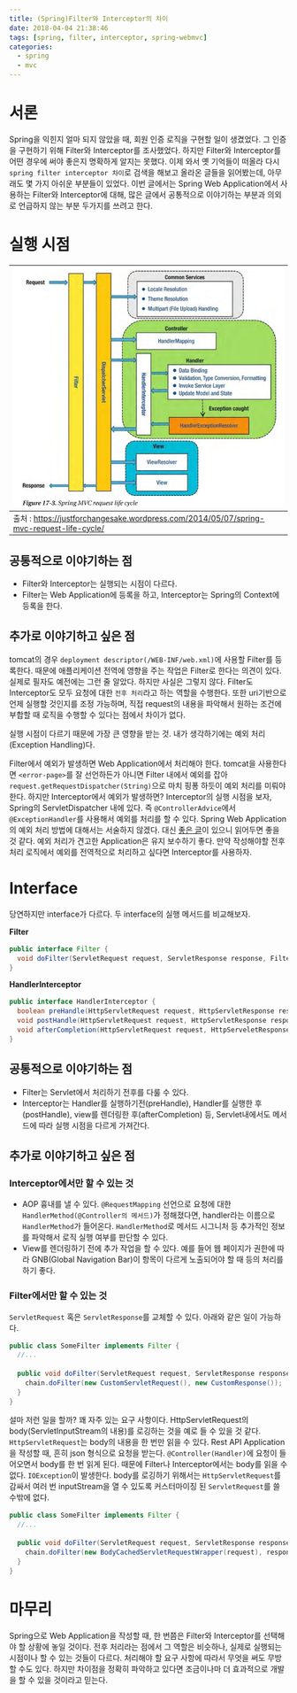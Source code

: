 ```yaml
---
title: (Spring)Filter와 Interceptor의 차이
date: 2018-04-04 21:38:46
tags: [spring, filter, interceptor, spring-webmvc]
categories:
  - spring
  - mvc
---
```


# 서론

Spring을 익힌지 얼마 되지 않았을 때, 회원 인증 로직을 구현할 일이 생겼었다. 그 인증을 구현하기 위해 Filter와 Interceptor를 조사했었다. 하지만 Filter와 Interceptor를 어떤 경우에 써야 좋은지 명확하게 알지는 못했다. 이제 와서 옛 기억들이 떠올라 다시 `spring filter interceptor 차이`로 검색을 해보고 올라온 글들을 읽어봤는데, 아무래도 몇 가지 아쉬운 부분들이 있었다. 이번 글에서는 Spring Web Application에서 사용하는 Filter와 Interceptor에 대해, 많은 글에서 공통적으로 이야기하는 부분과 의외로 언급하지 않는 부분 두가지를 쓰려고 한다.

<!-- more -->

# 실행 시점

| ![request-lifecycle](/images/spring-filter-interceptor/spring-request-lifecycle.jpg) |
| - |
| 출처 : https://justforchangesake.wordpress.com/2014/05/07/spring-mvc-request-life-cycle/ |

## 공통적으로 이야기하는 점

- Filter와 Interceptor는 실행되는 시점이 다르다.
- Filter는 Web Application에 등록을 하고, Interceptor는 Spring의 Context에 등록을 한다.

## 추가로 이야기하고 싶은 점

tomcat의 경우 `deployment descriptor(/WEB-INF/web.xml)`에 사용할 Filter를 등록한다. 때문에 애플리케이션 전역에 영향을 주는 작업은 Filter로 한다는 의견이 있다. 실제로 필자도 예전에는 그런 줄 알았다. 하지만 사실은 그렇지 않다. Filter도 Interceptor도 모두 요청에 대한 `전후 처리`라고 하는 역할을 수행한다. 또한 uri기반으로 언제 실행할 것인지를 조정 가능하며, 직접 request의 내용을 파악해서 원하는 조건에 부합할 때 로직을 수행할 수 있다는 점에서 차이가 없다.

실행 시점이 다르기 때문에 가장 큰 영향을 받는 것. 내가 생각하기에는 예외 처리(Exception Handling)다.

Filter에서 예외가 발생하면 Web Application에서 처리해야 한다. tomcat을 사용한다면 `<error-page>`를 잘 선언하든가 아니면 Filter 내에서 예외를 잡아 `request.getRequestDispatcher(String)`으로 마치 핑퐁 하듯이 예외 처리를 미뤄야 한다. 하지만 Interceptor에서 예외가 발생하면? Interceptor의 실행 시점을 보자, Spring의 ServletDispatcher 내에 있다. 즉 `@ControllerAdvice`에서 `@ExceptionHandler`를 사용해서 예외를 처리를 할 수 있다. Spring Web Application의 예외 처리 방법에 대해서는 서술하지 않겠다. 대신 [좋은 글](https://spring.io/blog/2013/11/01/exception-handling-in-spring-mvc)이 있으니 읽어두면 좋을 것 같다. 예외 처리가 견고한 Application은 유지 보수하기 좋다. 만약 작성해야할 전후처리 로직에서 예외를 전역적으로 처리하고 싶다면 Interceptor를 사용하자.

# Interface

당연하지만 interface가 다르다. 두 interface의 실행 메서드를 비교해보자.

**Filter**

```java
public interface Filter {
  void doFilter(ServletRequest request, ServletResponse response, FilterChain chain);
}
```

**HandlerInterceptor**

```java
public interface HandlerInterceptor {
  boolean preHandle(HttpServletRequest request, HttpServletResponse response, Object handler);
  void postHandle(HttpServletRequest request, HttpServletResponse response, Object handler, ModelAndView mav);
  void afterCompletion(HttpServletRequest request, HttpServeletResponse response, Object handler, Exception ex);
}
```

## 공통적으로 이야기하는 점

- Filter는 Servlet에서 처리하기 전후를 다룰 수 있다.
- Interceptor는 Handler를 실행하기전(preHandle), Handler를 실행한 후(postHandle), view를 렌더링한 후(afterCompletion) 등, Servlet내에서도 메서드에 따라 실행 시점을 다르게 가져간다.

## 추가로 이야기하고 싶은 점

### Interceptor에서만 할 수 있는 것

- AOP 흉내를 낼 수 있다. `@RequestMapping` 선언으로 요청에 대한 `HandlerMethod(@Controller의 메서드)`가 정해졌다면, handler라는 이름으로 `HandlerMethod`가 들어온다. `HandlerMethod`로 메서드 시그니처 등 추가적인 정보를 파악해서 로직 실행 여부를 판단할 수 있다.
- View를 렌더링하기 전에 추가 작업을 할 수 있다. 예를 들어 웹 페이지가 권한에 따라 GNB(Global Navigation Bar)이 항목이 다르게 노출되어야 할 때 등의 처리를 하기 좋다.

### Filter에서만 할 수 있는 것

`ServletRequest` 혹은 `ServletResponse`를 교체할 수 있다. 아래와 같은 일이 가능하다.

```java
public class SomeFilter implements Filter {
  //...
  
  public void doFilter(ServletRequest request, ServletResponse response, FilterChain chain) {
    chain.doFilter(new CustomServletRequest(), new CustomResponse());
  }
}
```

설마 저런 일을 할까? 꽤 자주 있는 요구 사항이다. HttpServletRequest의 body(ServletInputStream의 내용)를 로깅하는 것을 예로 들 수 있을 것 같다. `HttpServletRequest`는 body의 내용을 한 번만 읽을 수 있다. Rest API Application을 작성할 때, 흔히 json 형식으로 요청을 받는다. `@Controller(Handler)`에 요청이 들어오면서 body를 한 번 읽게 된다. 때문에 Filter나 Interceptor에서는 body를 읽을 수 없다. `IOException`이 발생한다. body를 로깅하기 위해서는 `HttpServletRequest`를 감싸서 여러 번 inputStream을 열 수 있도록 커스터마이징 된 `ServletRequest`를 쓸 수밖에 없다.

```java
public class SomeFilter implements Filter {
  //...
  
  public void doFilter(ServletRequest request, ServletResponse response, FilterChain chain) {
    chain.doFilter(new BodyCachedServletRequestWrapper(request), response);
  }
}
```

# 마무리

Spring으로 Web Application을 작성할 때, 한 번쯤은 Filter와 Interceptor를 선택해야 할 상황에 놓일 것이다. 전후 처리라는 점에서 그 역할은 비슷하나, 실제로 실행되는 시점이나 할 수 있는 것들이 다르다. 처리해야 할 요구 사항에 따라서 무엇을 써도 무방할 수도 있다. 하지만 차이점을 정확히 파악하고 있다면 조금이나마 더 효과적으로 개발을 할 수 있을 것이라고 믿는다.